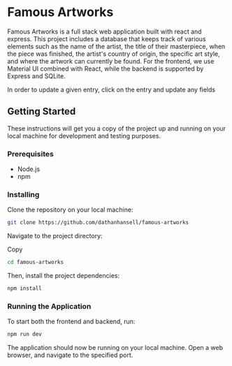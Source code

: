 # Famous Artworks

Famous Artworks is a full stack web application built with react and express. This project includes a database that keeps track of various elements such as the name of the artist, the title of their masterpiece, when the piece was finished, the artist's country of origin, the specific art style, and where the artwork can currently be found. For the frontend, we use Material UI combined with React, while the backend is supported by Express and SQLite. 

In order to update a given entry, click on the entry and update any fields

## Getting Started

These instructions will get you a copy of the project up and running on your local machine for development and testing purposes.

### Prerequisites

- Node.js
- npm

### Installing

Clone the repository on your local machine:

```bash
git clone https://github.com/dathanhansell/famous-artworks
```
Navigate to the project directory:


Copy
```bash
cd famous-artworks
```
Then, install the project dependencies:

```bash
npm install
```
### Running the Application
To start both the frontend and backend, run:
```bash
npm run dev
```
The application should now be running on your local machine. Open a web browser, and navigate to the specified port.
